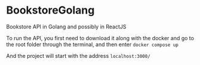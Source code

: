 # BookstoreGolang
Bookstore API in Golang and possibly in ReactJS

To run the API, you first need to download it along with the docker and go to the root folder through the terminal, and then enter
<code>docker compose up</code>

And the project will start with the address <code>localhost:3000/</code>
